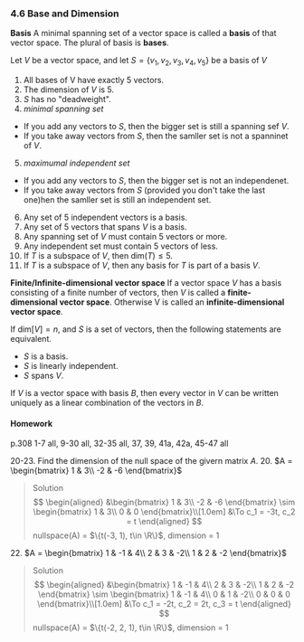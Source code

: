 ### 4.6 Base and Dimension

**Basis**
A minimal spanning set of a vector space is called a **basis** of that vector space. The plural of basis is **bases**.

Let $V$ be a vector space, and let $S = \{v_1, v_2, v_3, v_4, v_5\}$ be a basis of $V$
1. All bases of V have exactly 5 vectors.
2. The dimension of $V$ is 5.
3. $S$ has no "deadweight".
4. _minimal spanning set_
  + If you add any vectors to $S$, then the bigger set is still a spanning sef $V$.
  + If you take away vectors from $S$, then the samller set is not a spanninet of $V$.
5. _maximumal independent set_
  + If you add any vectors to $S$, then the bigger set is not an independenet.
  + If you take away vectors from $S$ (provided you don't take the last one)hen the samller set is still an independent set.
6. Any set of 5 independent vectors is a basis.
7. Any set of 5 vectors that spans $V$ is a basis.
8. Any spanning set of $V$ must contain 5 vectors or more.
9. Any independent set must contain 5 vectors of less.
10. If $T$ is a subspace of $V$, then $\text{dim}(T) \le 5$.
11. If $T$ is a subspace of $V$, then any basis for $T$ is part of a basis  $V$.

**Finite/Infinite-dimensional vector space**
If a vector space $V$ has a basis consisting of a finite number of vectors, then $V$ is called a **finite-dimensional vector space**. Otherwise V is called an **infinite-dimensional vector space**.

If $\text{dim}[V] = n$, and $S$ is a set of vectors, then the following statements are equivalent.
+ $S$ is a basis.
+ $S$ is linearly independent.
+ $S$ spans $V$.

If $V$ is a vector space with basis $B$, then every vector in $V$ can be written uniquely as a linear combination of the vectors in $B$.

#### Homework
p.308 1-7 all, 9-30 all, 32-35 all, 37, 39, 41a, 42a, 45-47 all

20-23\. Find the dimension of the null space of the givern matrix $A$.
20\. $A = \begin{bmatrix}
1 & 3\\
-2 & -6
\end{bmatrix}$
>Solution
$$
\begin{aligned}
&\begin{bmatrix}
1 & 3\\
-2 & -6
\end{bmatrix}
\sim
\begin{bmatrix}
1 & 3\\
0 & 0
\end{bmatrix}\\[1.0em]
&\To c_1 = -3t, c_2 = t
\end{aligned}
$$
nullspace(A) = $\{t(-3, 1), t\in \R\}$, dimension  = 1

22\. $A = \begin{bmatrix}
1 & -1 & 4\\
2 & 3 & -2\\
1 & 2 & -2
\end{bmatrix}$
>Solution
$$
\begin{aligned}
&\begin{bmatrix}
1 & -1 & 4\\
2 & 3 & -2\\
1 & 2 & -2
\end{bmatrix}
\sim
\begin{bmatrix}
1 & -1 & 4\\
0 & 1 & -2\\
0 & 0 & 0
\end{bmatrix}\\[1.0em]
&\To c_1 = -2t, c_2 = 2t, c_3 = t
\end{aligned}
$$
nullspace(A) = $\{t(-2, 2, 1), t\in \R\}$, dimension  = 1
